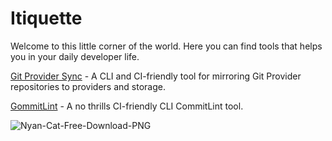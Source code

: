 # Itiquette

Welcome to this little corner of the world.
Here you can find tools that helps you in your daily developer life.

[Git Provider Sync](https://github.com/itiquette/git-provider-sync) - A CLI and CI-friendly tool for mirroring Git Provider repositories to providers and storage.

[GommitLint](https://github.com/itiquette/gommitlint) - A no thrills CI-friendly CLI CommitLint tool.

![Nyan-Cat-Free-Download-PNG](https://user-images.githubusercontent.com/37870813/203255656-3f6fdfb7-ebbd-46a5-ac38-5e2e60678a93.png)
